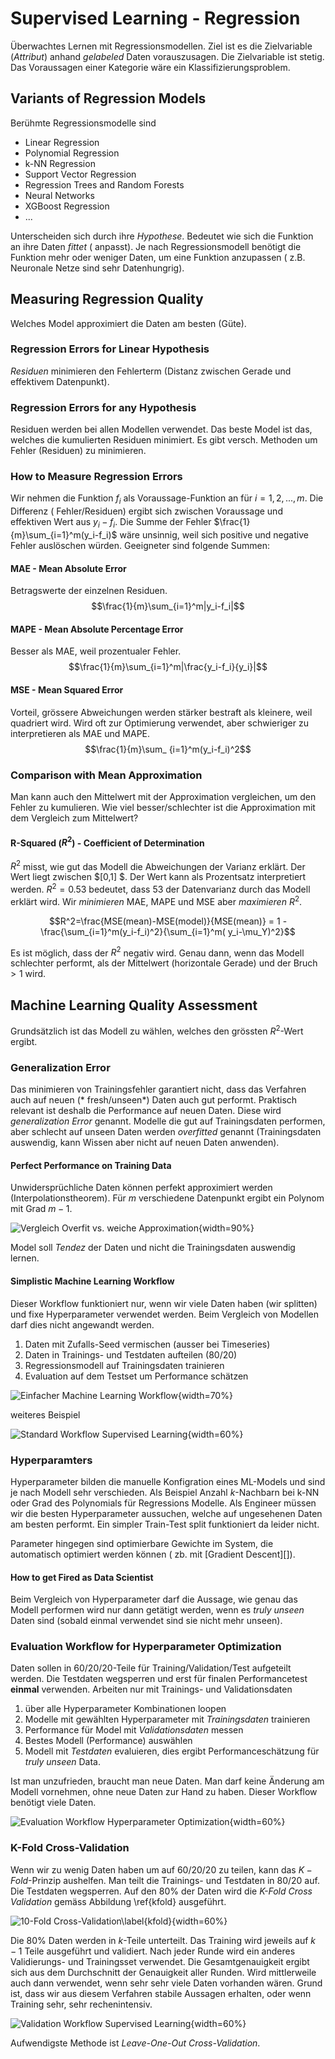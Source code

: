 # Supervised Learning - Regression

Überwachtes Lernen mit Regressionsmodellen. Ziel ist es die Zielvariable (*Attribut*)
anhand *gelabeled* Daten vorauszusagen. Die Zielvariable ist stetig. Das Voraussagen einer Kategorie
wäre ein Klassifizierungsproblem.

## Variants of Regression Models

Berühmte Regressionsmodelle sind

* Linear Regression
* Polynomial Regression
* k-NN Regression
* Support Vector Regression
* Regression Trees and Random Forests
* Neural Networks
* XGBoost Regression
* ...

Unterscheiden sich durch ihre *Hypothese*. Bedeutet wie sich die Funktion an ihre Daten *fittet* (
anpasst). Je nach Regressionsmodell benötigt die Funktion mehr oder weniger Daten, um eine Funktion
anzupassen (
z.B. Neuronale Netze sind sehr Datenhungrig).

## Measuring Regression Quality

Welches Model approximiert die Daten am besten (Güte).

### Regression Errors for Linear Hypothesis

*Residuen* minimieren den Fehlerterm (Distanz zwischen Gerade und effektivem Datenpunkt).

### Regression Errors for any Hypothesis

Residuen werden bei allen Modellen verwendet. Das beste Model ist das, welches die kumulierten
Residuen minimiert. Es gibt versch. Methoden um Fehler (Residuen) zu minimieren.

### How to Measure Regression Errors

Wir nehmen die Funktion $f_i$ als Voraussage-Funktion an für $i=1,2,...,m$. Die Differenz (
Fehler/Residuen) ergibt sich zwischen Voraussage und effektiven Wert aus $y_i-f_i$. Die Summe der
Fehler $\frac{1}{m}\sum_{i=1}^m(y_i-f_i)$ wäre unsinnig, weil sich positive und negative Fehler
auslöschen würden. Geeigneter sind folgende Summen:

#### MAE - Mean Absolute Error

Betragswerte der einzelnen Residuen. $$\frac{1}{m}\sum_{i=1}^m|y_i-f_i|$$

#### MAPE - Mean Absolute Percentage Error

Besser als MAE, weil prozentualer Fehler. $$\frac{1}{m}\sum_{i=1}^m|\frac{y_i-f_i}{y_i}|$$

#### MSE - Mean Squared Error

Vorteil, grössere Abweichungen werden stärker bestraft als kleinere, weil quadriert wird. Wird oft
zur Optimierung verwendet, aber schwieriger zu interpretieren als MAE und MAPE. $$\frac{1}{m}\sum_
{i=1}^m(y_i-f_i)^2$$

### Comparison with Mean Approximation

Man kann auch den Mittelwert mit der Approximation vergleichen, um den Fehler zu kumulieren. Wie
viel besser/schlechter ist die Approximation mit dem Vergleich zum Mittelwert?

#### R-Squared ($R^2$) - Coefficient of Determination

$R^2$ misst, wie gut das Modell die Abweichungen der Varianz erklärt. Der Wert liegt zwischen $[0,1]
$. Der Wert kann als Prozentsatz interpretiert werden. $R^2=0.53$ bedeutet, dass $53%$ der
Datenvarianz durch das Modell erklärt wird. Wir *minimieren* MAE, MAPE und MSE aber *maximieren*
$R^2$.

$$R^2=\frac{MSE(mean)-MSE(model)}{MSE(mean)} = 1 - \frac{\sum_{i=1}^m(y_i-f_i)^2}{\sum_{i=1}^m(
y_i-\mu_Y)^2}$$

Es ist möglich, dass der $R^2$ negativ wird. Genau dann, wenn das Modell schlechter performt, als
der Mittelwert (horizontale Gerade) und der Bruch $>1$ wird.

## Machine Learning Quality Assessment

Grundsätzlich ist das Modell zu wählen, welches den grössten $R^2$-Wert ergibt.

### Generalization Error

Das minimieren von Trainingsfehler garantiert nicht, dass das Verfahren auch auf neuen (*
fresh/unseen*) Daten auch gut performt. Praktisch relevant ist deshalb die Performance auf neuen
Daten. Diese wird *generalization Error* genannt. Modelle die gut auf Trainingsdaten performen, aber
schlecht auf unseen Daten werden *overfitted* genannt (Trainingsdaten auswendig, kann Wissen aber
nicht auf neuen Daten anwenden).

#### Perfect Performance on Training Data

Unwidersprüchliche Daten können perfekt approximiert werden (Interpolationstheorem). Für $m$
verschiedene Datenpunkt ergibt ein Polynom mit Grad $m-1$.

![Vergleich Overfit vs. weiche Approximation](images/perfect-percormance.png){width=90%}

Model soll *Tendez* der Daten und nicht die Trainingsdaten auswendig lernen.

#### Simplistic Machine Learning Workflow

Dieser Workflow funktioniert nur, wenn wir viele Daten haben (wir splitten) und fixe Hyperparameter
verwendet werden. Beim Vergleich von Modellen darf dies nicht angewandt werden.

1. Daten mit Zufalls-Seed vermischen (ausser bei Timeseries)
1. Daten in Trainings- und Testdaten aufteilen (80/20)
1. Regressionsmodell auf Trainingsdaten trainieren
1. Evaluation auf dem Testset um Performance schätzen

![Einfacher Machine Learning Workflow](images/ml-workflow.png){width=70%}

weiteres Beispiel

![Standard Workflow Supervised Learning](images/workflowsupervisedlearning.png){width=60%}

### Hyperparamters

Hyperparameter bilden die manuelle Konfigration eines ML-Models und sind je nach Modell sehr
verschieden. Als Beispiel Anzahl $k$-Nachbarn bei k-NN oder Grad des Polynomials für Regressions
Modelle. Als Engineer müssen wir die besten Hyperparameter aussuchen, welche auf ungesehenen Daten
am besten performt. Ein simpler Train-Test split funktioniert da leider nicht.

Parameter hingegen sind optimierbare Gewichte im System, die automatisch optimiert werden können (
zb. mit [Gradient Descent][]).

#### How to get Fired as Data Scientist

Beim Vergleich von Hyperparameter darf die Aussage, wie genau das Modell performen wird nur dann
getätigt werden, wenn es *truly unseen* Daten sind (sobald einmal verwendet sind sie nicht mehr
unseen).

### Evaluation Workflow for Hyperparameter Optimization

Daten sollen in 60/20/20-Teile für Training/Validation/Test aufgeteilt werden. Die Testdaten
wegsperren und erst für finalen Performancetest **einmal** verwenden. Arbeiten nur mit Trainings-
und Validationsdaten

1. über alle Hyperparameter Kombinationen loopen
1. Modelle mit gewählten Hyperparameter mit *Trainingsdaten* trainieren
1. Performance für Model mit *Validationsdaten* messen
1. Bestes Modell (Performance) auswählen
1. Modell mit *Testdaten* evaluieren, dies ergibt Performanceschätzung für *truly unseen* Data.

Ist man unzufrieden, braucht man neue Daten. Man darf keine Änderung am Modell vornehmen, ohne neue
Daten zur Hand zu haben. Dieser Workflow benötigt viele Daten.

![Evaluation Workflow Hyperparameter Optimization](images/eva-workflow-hyperparam-opt.png){width=60%}

### K-Fold Cross-Validation

Wenn wir zu wenig Daten haben um auf 60/20/20 zu teilen, kann das $K-Fold$-Prinzip aushelfen. Man
teilt die Trainings- und Testdaten in 80/20 auf. Die Testdaten wegsperren. Auf den 80% der Daten
wird die *K-Fold Cross Validation* gemäss Abbildung \ref{kfold} ausgeführt.

![10-Fold Cross-Validation\label{kfold}](images/k-fold.png){width=60%}

Die 80% Daten werden in $k$-Teile unterteilt. Das Training wird jeweils auf $k-1$ Teile ausgeführt
und validiert. Nach jeder Runde wird ein anderes Validierungs- und Trainingsset verwendet. Die
Gesamtgenauigkeit ergibt sich aus dem Durchschnitt der Genauigkeit aller Runden. Wird mittlerweile
auch dann verwendet, wenn sehr sehr viele Daten vorhanden wären. Grund ist, dass wir aus diesem
Verfahren stabile Aussagen erhalten, oder wenn Training sehr, sehr rechenintensiv.

![Validation Workflow Supervised Learning](images/ValidationWorkflowSupervisedLearning.png){width=60%}

Aufwendigste Methode ist *Leave-One-Out Cross-Validation*.

